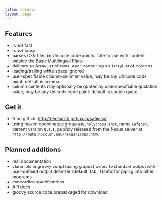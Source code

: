 ```yaml
---
title: safecsv
layout: page
---
```




## Features

- is not fast
- is not fancy
- parses CSV files by Unicode code points: safe to use with content outside the Basic Multilingual Plane
- delivers an ArrayList of rows, each containing an ArrayList of columns
- leading/trailing white space ignored
- user-specifiable column-delimiter value, may be any Unicode code point: default is comma
- column contents may optionally be quoted by user-specifiable quotation value, may be any Unicode code point: default is double quote

## Get it

- from github: <http://neelsmith.github.io/safecsv/>
- using maven coordinates: group `edu.holycross.shot`, name `safecsv`, current version `0.0.1`, publicly released from the Nexus server at `http://beta.hpcc.uh.edu/nexus/index.html`


## Planned additions

- real documentation
- stand-alone groovy script (using grapes) writes to standard output with user-defined output delimiter (default: tab). Useful for piping into other programs.
- concordion specifications
- API docs
- groovy source code prepackaged for download
